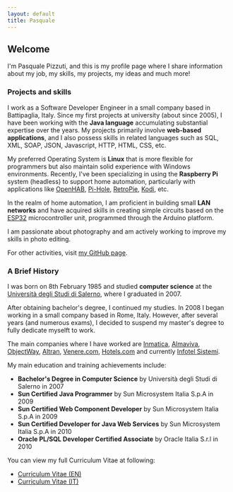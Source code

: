 ```yaml
---
layout: default
title: Pasquale
---
```

## Welcome

I'm Pasquale Pizzuti, and this is my profile page where I share information about my job, my skills, my projects, my ideas and much more!

### Projects and skills

I work as a Software Developer Engineer in a small company based in Battipaglia, Italy. Since my first projects at university (about since 2005), I have been working with the **Java language** accumulating substantial expertise over the years. My projects primarily involve **web-based applications**, and I also possess skills in related languages such as SQL, XML, SOAP, JSON, Javascript, HTTP, HTML, CSS, etc.

My preferred Operating System is **Linux** that is more flexible for programmers but also maintain solid experience with Windows environments. Recently, I've been specializing in using the **Raspberry Pi** system (headless) to support home automation, particularly with applications like [OpenHAB](https://www.openhab.org/), [Pi-Hole](https://pi-hole.net/), [RetroPie](https://retropie.org.uk/), [Kodi](https://kodi.tv/), etc.

In the realm of home automation, I am proficient in building small **LAN networks** and have acquired skills in creating simple circuits based on the [ESP32](https://www.espressif.com/en/products/socs/esp32) microcontroller unit, programmed through the Arduino platform.

I am passionate about photography and am actively working to improve my skills in photo editing.

For other activities, visit [my GitHub page](https://github.com/paspiz85).

### A Brief History

I was born on 8th February 1985 and studied **computer science** at the [Università degli Studi di Salerno](https://www.unisa.it/), where I graduated in 2007.

After obtaining bachelor's degree, I continued my studies. In 2008 I began working in a small company based in Rome, Italy. However, after several years (and numerous exams), I decided to suspend my master's degree to fully dedicate myselft to work.

The main companies where I have worked are [Inmatica](https://www.inmatica.com/), [Almaviva](https://www.almaviva.it/), [ObjectWay](https://www.objectway.com/), [Altran](http://www.altran.com/), [Venere.com](http://www.venere.com/), [Hotels.com](https://www.hotels.com) and currently [Infotel Sistemi](https://www.infotelsistemi.com/).

My main education and training achievements include:
- **Bachelor's Degree in Computer Science** by Università degli Studi di Salerno in 2007
- **Sun Certified Java Programmer** by Sun Microsystem Italia S.p.A in 2009
- **Sun Certified Web Component Developer** by Sun Microsystem Italia S.p.A in 2009
- **Sun Certified Developer for Java Web Services** by Sun Microsystem Italia S.p.A in 2010
- **Oracle PL/SQL Developer Certified Associate** by Oracle Italia S.r.l in 2010

You can view my full Curriculum Vitae at following:
- [Curriculum Vitae (EN)](https://www.dropbox.com/scl/fi/o6tm96omnijtgldcla9pm/CV-Europass-Pizzuti-EN.pdf?rlkey=drypp4ehmbzrwr9v616husawy&dl=0)
- [Curriculum Vitae (IT)](https://www.dropbox.com/scl/fi/lje7h6xpnv7px0ge7euk4/CV-Europass-Pizzuti-IT.pdf?rlkey=9lulf4zvf7ugvfsvja018kxzx&dl=0)


